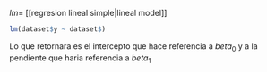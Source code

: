 
$l m=$ [[regresion lineal simple|lineal model]]

```R
lm(dataset$y ~ dataset$)
```

Lo que retornara es el intercepto que hace referencia a $beta_0$ y a la pendiente que haria referencia a $beta_1$ 

